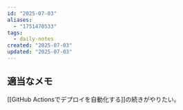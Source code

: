 ```yaml
---
id: "2025-07-03"
aliases:
  - "1751470533"
tags:
  - daily-notes
created: "2025-07-03"
updated: "2025-07-03"
---
```


## 適当なメモ

[[GitHub Actionsでデプロイを自動化する]]の続きがやりたい。

